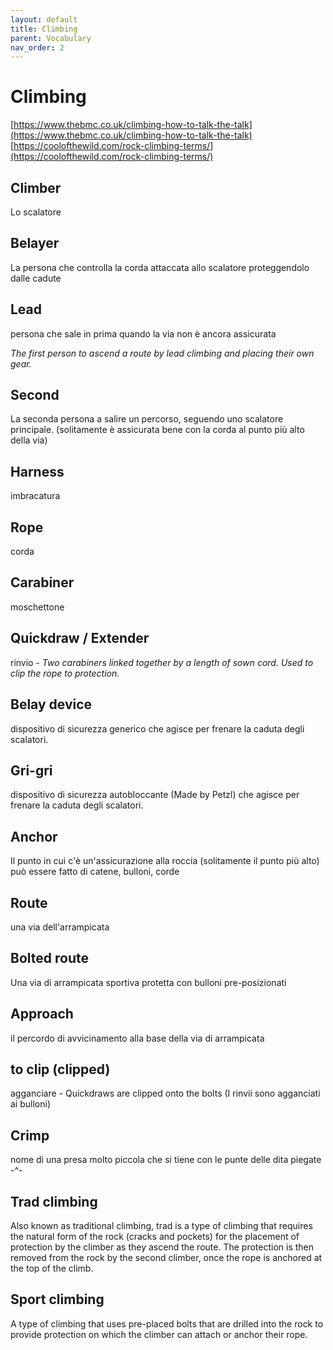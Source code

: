 ```yaml
---
layout: default
title: Climbing
parent: Vocabulary
nav_order: 2
---
```


# Climbing

[https://www.thebmc.co.uk/climbing-how-to-talk-the-talk](https://www.thebmc.co.uk/climbing-how-to-talk-the-talk)
[https://coolofthewild.com/rock-climbing-terms/](https://coolofthewild.com/rock-climbing-terms/)


## Climber
Lo scalatore

## Belayer
La persona che controlla la corda attaccata allo scalatore proteggendolo dalle cadute

## Lead
persona che sale in prima quando la via non è ancora assicurata

_The first person to ascend a route by lead climbing and placing their own gear._

## Second
La seconda persona a salire un percorso, seguendo uno scalatore principale. (solitamente è assicurata bene con la corda al punto più alto della via)

## Harness
imbracatura

## Rope
corda

## Carabiner
moschettone

## Quickdraw / Extender
rinvio - _Two carabiners linked together by a length of sown cord. Used to clip the rope to protection._

## Belay device
dispositivo di sicurezza generico che agisce per frenare la caduta degli scalatori.

## Gri-gri
dispositivo di sicurezza autobloccante (Made by Petzl) che agisce per frenare la caduta degli scalatori.

## Anchor
Il punto in cui c'è un'assicurazione alla roccia (solitamente il punto più alto) può essere fatto di catene, bulloni, corde

## Route
una via dell'arrampicata

## Bolted route
Una via di arrampicata sportiva protetta con bulloni pre-posizionati

## Approach
il percordo di avvicinamento alla base della via di arrampicata

## to clip (clipped)
agganciare - Quickdraws are clipped onto the bolts (I rinvii sono agganciati ai bulloni)

## Crimp
nome di una presa molto piccola che si tiene con le punte delle dita piegate -^-

## Trad climbing
Also known as traditional climbing, trad is a type of climbing that requires the natural form of the rock (cracks and pockets) for the placement of protection by the climber as they ascend the route. The protection is then removed from the rock by the second climber, once the rope is anchored at the top of the climb.

## Sport climbing
A type of climbing that uses pre-placed bolts that are drilled into the rock to provide protection on which the climber can attach or anchor their rope.